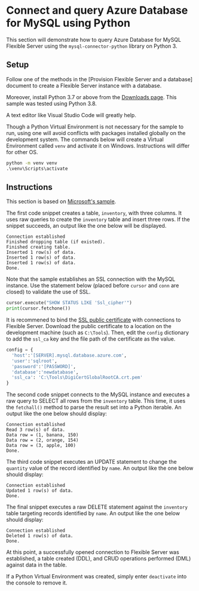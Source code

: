 # Connect and query Azure Database for MySQL using Python

This section will demonstrate how to query Azure Database for MySQL Flexible Server using the `mysql-connector-python` library on Python 3.

## Setup

Follow one of the methods in the [Provision Flexible Server and a database] document to create a Flexible Server instance with a database.

Moreover, install Python 3.7 or above from the [Downloads page](https://www.python.org/downloads/). This sample was tested using Python 3.8.

A text editor like Visual Studio Code will greatly help.

Though a Python Virtual Environment is not necessary for the sample to run, using one will avoid conflicts with packages installed globally on the development system. The commands below will create a Virtual Environment called `venv` and activate it on Windows. Instructions will differ for other OS.

```cmd
python -m venv venv
.\venv\Scripts\activate
```

## Instructions

This section is based on [Microsoft's sample](https://docs.microsoft.com/azure/mysql/flexible-server/connect-python).

The first code snippet creates a table, `inventory`, with three columns. It uses raw queries to create the `inventory` table and insert three rows. If the snippet succeeds, an output like the one below will be displayed.

```
Connection established
Finished dropping table (if existed).
Finished creating table.
Inserted 1 row(s) of data.
Inserted 1 row(s) of data.
Inserted 1 row(s) of data.
Done.
```

Note that the sample establishes an SSL connection with the MySQL instance. Use the statement below (placed before `cursor` and `conn` are closed) to validate the use of SSL.

```python
cursor.execute("SHOW STATUS LIKE 'Ssl_cipher'")
print(cursor.fetchone())
```

It is recommened to bind the [SSL public certificate](https://dl.cacerts.digicert.com/DigiCertGlobalRootCA.crt.pem) with connections to Flexible Server. Download the public certificate to a location on the development machine (such as `C:\Tools`). Then, edit the `config` dictionary to add the `ssl_ca` key and the file path of the certificate as the value.

```python
config = {
  'host':'[SERVER].mysql.database.azure.com',
  'user':'sqlroot',
  'password':'[PASSWORD]',
  'database':'newdatabase',
  'ssl_ca': 'C:\Tools\DigiCertGlobalRootCA.crt.pem'
}
```

The second code snippet connects to the MySQL instance and executes a raw query to SELECT all rows from the `inventory` table. This time, it uses the `fetchall()` method to parse the result set into a Python iterable. An output like the one below should display:

```
Connection established
Read 3 row(s) of data.
Data row = (1, banana, 150)
Data row = (2, orange, 154)
Data row = (3, apple, 100)
Done.
```

The third code snippet executes an UPDATE statement to change the `quantity` value of the record identified by `name`. An output like the one below should display:

```
Connection established
Updated 1 row(s) of data.
Done.
```

The final snippet executes a raw DELETE statement against the `inventory` table targeting records identified by `name`. An output like the one below should display:

```
Connection established
Deleted 1 row(s) of data.
Done.
```

At this point, a successfully opened connection to Flexible Server was established, a table created (DDL), and CRUD operations performed (DML) against data in the table.

If a Python Virtual Environment was created, simply enter `deactivate` into the console to remove it.
